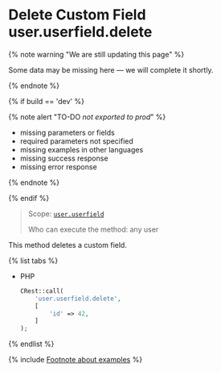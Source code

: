 # Delete Custom Field user.userfield.delete

{% note warning "We are still updating this page" %}

Some data may be missing here — we will complete it shortly.

{% endnote %}

{% if build == 'dev' %}

{% note alert "TO-DO _not exported to prod_" %}

- missing parameters or fields
- required parameters not specified
- missing examples in other languages
- missing success response
- missing error response

{% endnote %}

{% endif %}

> Scope: [`user.userfield`](../../scopes/permissions.md)
>
> Who can execute the method: any user

This method deletes a custom field.

{% list tabs %}

- PHP

    ```php
    CRest::call(
        'user.userfield.delete',
        [
            'id' => 42,
        ]
    );
    ```

{% endlist %}

{% include [Footnote about examples](../../../_includes/examples.md) %}
